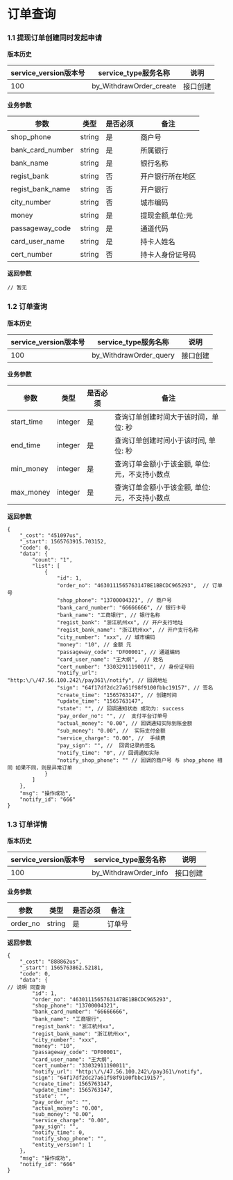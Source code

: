 # 订单查询


### 1.1 提现订单创建同时发起申请


**版本历史**

|service_version版本号|service_type服务名称|说明|
|----|---|---|
|100|by_WithdrawOrder_create|接口创建|

**业务参数**

|参数 |类型|是否必须|备注|
| ---------------- | ------------------------ | ------------------------ | ------------------------ |
|shop_phone|string|是|商户号|
|bank_card_number|string|是|所属银行|
|bank_name|string|是|银行名称|
|regist_bank|string|否|开户银行所在地区|
|regist_bank_name|string|否|开户银行|
|city_number|string|否|城市编码|
|money|string|是|提现金额,单位:元|
|passageway_code|string|是|通道代码|
|card_user_name|string|是|持卡人姓名|
|cert_number|string|否|持卡人身份证号码|

**返回参数** 
```
// 暂无
```


### 1.2 订单查询


**版本历史**

|service_version版本号|service_type服务名称|说明|
|----|---|---|
|100|by_WithdrawOrder_query|接口创建|

**业务参数**

|参数 |类型|是否必须|备注|
| ---------------- | ------------------------ | ------------------------ | ------------------------ |
|start_time|integer|是|查询订单创建时间大于该时间，单位: 秒 |
|end_time|integer|是|查询订单创建时间小于该时间, 单位: 秒|
|min_money|integer|是|查询订单金额小于该金额, 单位: 元，不支持小数点|
|max_money|integer|是|查询订单金额小于该金额, 单位: 元，不支持小数点|


**返回参数** 
```
{
    "_cost": "451097us",
    "_start": 1565763915.703152,
    "code": 0,
    "data": {
        "count": "1",
        "list": [
            {
                "id": 1,
                "order_no": "4630111565763147BE1BBCDC965293",  // 订单号
                "shop_phone": "13700004321", // 商户号
                "bank_card_number": "66666666", // 银行卡号
                "bank_name": "工商银行", // 银行名称
                "regist_bank": "浙江杭州xx", // 开户支行地址
                "regist_bank_name": "浙江杭州xx", // 开户支行名称
                "city_number": "xxx", // 城市编码
                "money": "10", // 金额 元
                "passageway_code": "DF00001", // 通道编码 
                "card_user_name": "王大纲",  // 姓名
                "cert_number": "33032911190011", // 身份证号码
                "notify_url": "http:\/\/47.56.100.242\/pay361\/notify", // 回调地址
                "sign": "64f17df2dc27a61f98f9100fbbc19157", // 签名
                "create_time": "1565763147", // 创建时间
                "update_time": "1565763147",
                "state": "", // 回调通知状态 成功为: success
                "pay_order_no": "", //  支付平台订单号
                "actual_money": "0.00", // 回调通知实际到账金额 
                "sub_money": "0.00", //  实际支付金额
                "service_charge": "0.00", //  手续费
                "pay_sign": "", //  回调记录的签名
                "notify_time": "0", // 回调通知实际 
                "notify_shop_phone": "" // 回调的商户号 与 shop_phone 相同 如果不同，则是异常订单
            }
        ]
    },
    "msg": "操作成功",
    "notify_id": "666"
}
```


### 1.3 订单详情


**版本历史**

|service_version版本号|service_type服务名称|说明|
|----|---|---|
|100|by_WithdrawOrder_info|接口创建|

**业务参数**

|参数 |类型|是否必须|备注|
| ---------------- | ------------------------ | ------------------------ | ------------------------ |
|order_no|string|是|订单号|

**返回参数** 
```
{
    "_cost": "888862us",
    "_start": 1565763862.52181,
    "code": 0,
    "data": {
// 说明 同查询
        "id": 1,
        "order_no": "4630111565763147BE1BBCDC965293",
        "shop_phone": "13700004321",
        "bank_card_number": "66666666",
        "bank_name": "工商银行",
        "regist_bank": "浙江杭州xx",
        "regist_bank_name": "浙江杭州xx",
        "city_number": "xxx",
        "money": "10",
        "passageway_code": "DF00001",
        "card_user_name": "王大纲",
        "cert_number": "33032911190011",
        "notify_url": "http:\/\/47.56.100.242\/pay361\/notify",
        "sign": "64f17df2dc27a61f98f9100fbbc19157",
        "create_time": 1565763147,
        "update_time": 1565763147,
        "state": "",
        "pay_order_no": "",
        "actual_money": "0.00",
        "sub_money": "0.00",
        "service_charge": "0.00",
        "pay_sign": "",
        "notify_time": 0,
        "notify_shop_phone": "",
        "entity_version": 1
    },
    "msg": "操作成功",
    "notify_id": "666"
}
```

